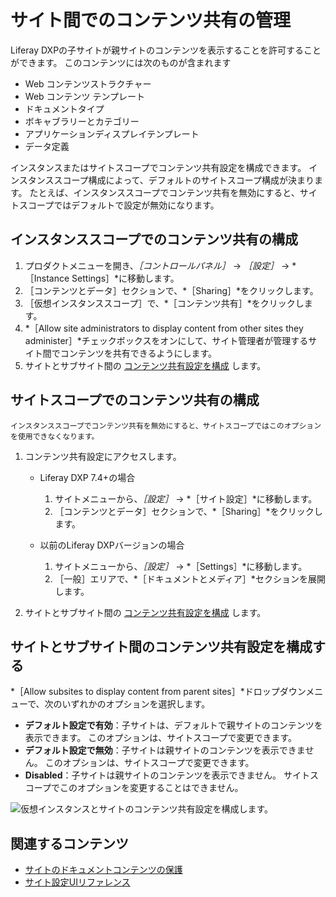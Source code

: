 # サイト間でのコンテンツ共有の管理

Liferay DXPの子サイトが親サイトのコンテンツを表示することを許可することができます。 このコンテンツには次のものが含まれます

- Web コンテンツストラクチャー
- Web コンテンツ テンプレート
- ドキュメントタイプ
- ボキャブラリーとカテゴリー
- アプリケーションディスプレイテンプレート
- データ定義

インスタンスまたはサイトスコープでコンテンツ共有設定を構成できます。 インスタンススコープ構成によって、デフォルトのサイトスコープ構成が決まります。 たとえば、インスタンススコープでコンテンツ共有を無効にすると、サイトスコープではデフォルトで設定が無効になります。

## インスタンススコープでのコンテンツ共有の構成

1. プロダクトメニューを開き、*［コントロールパネル］* &rarr; *［設定］* &rarr; *［Instance Settings］*に移動します。
1. ［コンテンツとデータ］セクションで、*［Sharing］*をクリックします。
1. ［仮想インスタンススコープ］で、*［コンテンツ共有］*をクリックします。
1. *［Allow site administrators to display content from other sites they administer］*チェックボックスをオンにして、サイト管理者が管理するサイト間でコンテンツを共有できるようにします。
1. サイトとサブサイト間の [コンテンツ共有設定を構成](#configure-the-content-sharing-setting-between-sites-and-subsites) します。

## サイトスコープでのコンテンツ共有の構成

```{note}
インスタンススコープでコンテンツ共有を無効にすると、サイトスコープではこのオプションを使用できなくなります。
```

1. コンテンツ共有設定にアクセスします。

   - Liferay DXP 7.4+の場合

      1. サイトメニューから、*［設定］* &rarr; *［サイト設定］*に移動します。
      1. ［コンテンツとデータ］セクションで、*［Sharing］*をクリックします。

   - 以前のLiferay DXPバージョンの場合

      1. サイトメニューから、*［設定］* &rarr; *［Settings］*に移動します。
      1. ［一般］エリアで、*［ドキュメントとメディア］*セクションを展開します。

1. サイトとサブサイト間の [コンテンツ共有設定を構成](#configure-the-content-sharing-setting-between-sites-and-subsites) します。

## サイトとサブサイト間のコンテンツ共有設定を構成する

*［Allow subsites to display content from parent sites］*ドロップダウンメニューで、次のいずれかのオプションを選択します。

- **デフォルト設定で有効**：子サイトは、デフォルトで親サイトのコンテンツを表示できます。 このオプションは、サイトスコープで変更できます。
- **デフォルト設定で無効**：子サイトは親サイトのコンテンツを表示できません。 このオプションは、サイトスコープで変更できます。
- **Disabled**：子サイトは親サイトのコンテンツを表示できません。 サイトスコープでこのオプションを変更することはできません。

![仮想インスタンスとサイトのコンテンツ共有設定を構成します。](./managing-content-sharing-across-sites/images/01.png)

## 関連するコンテンツ

- [サイトのドキュメントコンテンツの保護](./securing-site-documents-content.md)
- [サイト設定UIリファレンス](../site-settings-ui-reference.md)
